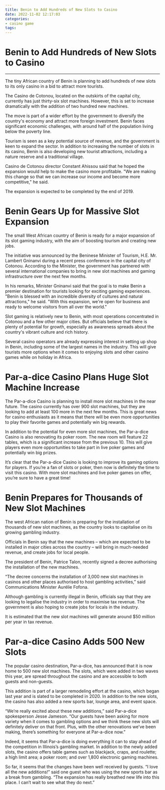 ```yaml
---
title: Benin to Add Hundreds of New Slots to Casino
date: 2022-11-02 12:17:03
categories:
- casino game
tags:
---
```



#  Benin to Add Hundreds of New Slots to Casino

____

The tiny African country of Benin is planning to add hundreds of new slots to its only casino in a bid to attract more tourists.

The Casino de Cotonou, located on the outskirts of the capital city, currently has just thirty-six slot machines. However, this is set to increase dramatically with the addition of two hundred new machines.

The move is part of a wider effort by the government to diversify the country's economy and attract more foreign investment. Benin faces significant economic challenges, with around half of the population living below the poverty line.

Tourism is seen as a key potential source of revenue, and the government is keen to expand the sector. In addition to increasing the number of slots in its casino, Benin is also developing new tourist attractions, including a nature reserve and a traditional village.

Casino de Cotonou director Constant Ahissou said that he hoped the expansion would help to make the casino more profitable. "We are making this change so that we can increase our income and become more competitive," he said.

The expansion is expected to be completed by the end of 2019.

#  Benin Gears Up for Massive Slot Expansion

The small West African country of Benin is ready for a major expansion of its slot gaming industry, with the aim of boosting tourism and creating new jobs.

The initiative was announced by the Beninese Minister of Tourism, H.E. Mr. Lambert Gninanvi during a recent press conference in the capital city of Cotonou. According to the Minister, the government has partnered with several international companies to bring in new slot machines and gaming infrastructure over the next few months.

In his remarks, Minister Gninanvi said that the goal is to make Benin a premier destination for tourists looking for exciting gaming experiences. "Benin is blessed with an incredible diversity of cultures and natural attractions," he said. "With this expansion, we're open for business and ready to welcome visitors from all over the world."

Slot gaming is relatively new to Benin, with most operations concentrated in Cotonou and a few other major cities. But officials believe that there is plenty of potential for growth, especially as awareness spreads about the country's vibrant culture and rich history.

Several casino operators are already expressing interest in setting up shop in Benin, including some of the largest names in the industry. This will give tourists more options when it comes to enjoying slots and other casino games while on holiday in Africa.

#  Par-a-dice Casino Plans Huge Slot Machine Increase

The Par-a-dice Casino is planning to install more slot machines in the near future. The casino currently has over 900 slot machines, but they are looking to add at least 100 more in the next few months. This is great news for casino enthusiasts as it means that there will be even more opportunities to play their favorite games and potentially win big rewards.

In addition to the potential for even more slot machines, the Par-a-dice Casino is also renovating its poker room. The new room will feature 22 tables, which is a significant increase from the previous 10. This will give players even more opportunities to take part in live poker games and potentially win big prizes.

It’s clear that the Par-a-dice Casino is looking to improve its gaming options for players. If you’re a fan of slots or poker, then now is definitely the time to visit this casino. With more slot machines and live poker games on offer, you’re sure to have a great time!

#  Benin Prepares for Thousands of New Slot Machines

The west African nation of Benin is preparing for the installation of thousands of new slot machines, as the country looks to capitalise on its growing gambling industry.

Officials in Benin say that the new machines – which are expected to be installed in major cities across the country – will bring in much-needed revenue, and create jobs for local people.

The president of Benin, Patrice Talon, recently signed a decree authorising the installation of the new machines.

“The decree concerns the installation of 3,000 new slot machines in casinos and other places authorised to host gambling activities,” said Communications Minister Aurélie Fofona.

Although gambling is currently illegal in Benin, officials say that they are looking to legalise the industry in order to maximise tax revenue. The government is also hoping to create jobs for locals in the industry.

It is estimated that the new slot machines will generate around $50 million per year in tax revenue.

#  Par-a-dice Casino Adds 500 New Slots

The popular casino destination, Par-a-dice, has announced that it is now home to 500 new slot machines. The slots, which were added in two waves this year, are spread throughout the casino and are accessible to both guests and non-guests.

This addition is part of a larger remodeling effort at the casino, which began last year and is slated to be completed in 2020. In addition to the new slots, the casino has also added a new sports bar, lounge area, and event space.

“We’re really excited about these new additions,” said Par-a-dice spokesperson Jesse Jameson. “Our guests have been asking for more variety when it comes to gambling options and we think these new slots will definitely deliver on that front. Plus, with the other renovations we’ve been making, there’s something for everyone at Par-a-dice now.”

Indeed, it seems that Par-a-dice is doing everything it can to stay ahead of the competition in Illinois’s gambling market. In addition to the newly added slots, the casino offers table games such as blackjack, craps, and roulette; a high limit area; a poker room; and over 1,800 electronic gaming machines.

So far, it seems that the changes have been well received by guests. “I love all the new additions!” said one guest who was using the new sports bar as a break from gambling. “The expansion has really breathed new life into this place. I can’t wait to see what they do next.”
